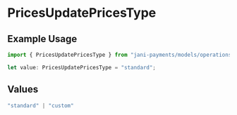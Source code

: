 # PricesUpdatePricesType

## Example Usage

```typescript
import { PricesUpdatePricesType } from "jani-payments/models/operations";

let value: PricesUpdatePricesType = "standard";
```

## Values

```typescript
"standard" | "custom"
```